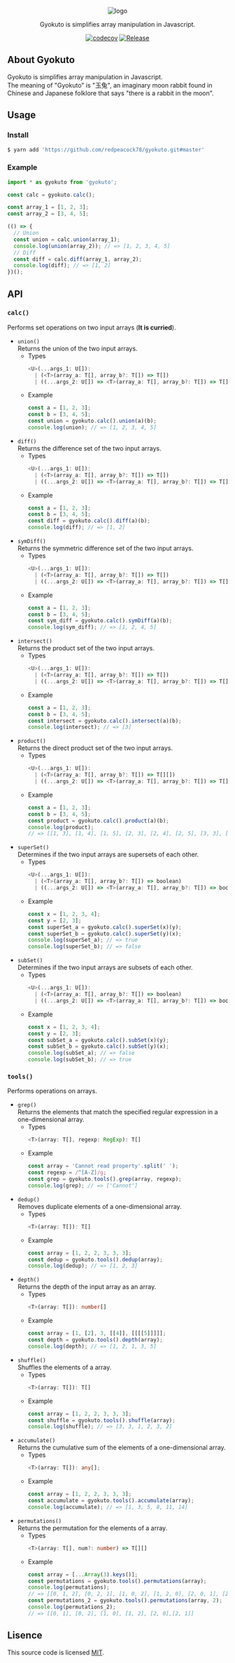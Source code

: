 <div align="center">

  ![logo](https://raw.githubusercontent.com/redpeacock78/gyokuto/master/docs/logo.svg)   

</div>
<p align="center">
  Gyokuto is simplifies array manipulation in Javascript.
</p>
<div align="center">

[![codecov](https://codecov.io/gh/redpeacock78/gyokuto/branch/refs/tags/v1.3.2/graph/badge.svg?token=O4SF1X4AM5)](https://codecov.io/gh/redpeacock78/gyokuto) [![Release](https://github.com/redpeacock78/gyokuto/actions/workflows/release.yml/badge.svg)](https://github.com/redpeacock78/gyokuto/actions/workflows/release.yml)

</div>

## About Gyokuto
Gyokuto is simplifies array manipulation in Javascript.  
The meaning of "Gyokuto" is "玉兔", an imaginary moon rabbit found in Chinese and Japanese folklore that says "there is a rabbit in the moon".  

## Usage
### Install
```bash
$ yarn add 'https://github.com/redpeacock78/gyokuto.git#master'
```
### Example
```javascript
import * as gyokuto from 'gyokuto';

const calc = gyokuto.calc();

const array_1 = [1, 2, 3];
const array_2 = [3, 4, 5];

(() => {
  // Union
  const union = calc.union(array_1);
  console.log(union(array_2)); // => [1, 2, 3, 4, 5]
  // Diff
  const diff = calc.diff(array_1, array_2);
  console.log(diff); // => [1, 2]
})();
```

## API
### `calc()`
Performs set operations on two input arrays (**It is curried**).
- `union()`  
  Returns the union of the two input arrays.
  - Types
    ```typescript
    <U>(...args_1: U[]):
      | (<T>(array_a: T[], array_b?: T[]) => T[])
      | ((...args_2: U[]) => <T>(array_a: T[], array_b?: T[]) => T[]);
    ```
  - Example
    ```javascript
    const a = [1, 2, 3];
    const b = [3, 4, 5];
    const union = gyokuto.calc().union(a)(b);
    console.log(union); // => [1, 2, 3, 4, 5]
    ```
- `diff()`  
  Returns the difference set of the two input arrays.
  - Types
    ```typescript
    <U>(...args_1: U[]):
      | (<T>(array_a: T[], array_b?: T[]) => T[])
      | ((...args_2: U[]) => <T>(array_a: T[], array_b?: T[]) => T[]);
    ```
  - Example
    ```javascript
    const a = [1, 2, 3];
    const b = [3, 4, 5];
    const diff = gyokuto.calc().diff(a)(b);
    console.log(diff); // => [1, 2]
    ```
- `symDiff()`  
  Returns the symmetric difference set of the two input arrays.
  - Types
    ```typescript
    <U>(...args_1: U[]):
      | (<T>(array_a: T[], array_b?: T[]) => T[])
      | ((...args_2: U[]) => <T>(array_a: T[], array_b?: T[]) => T[]);
    ```
  - Example
    ```javascript
    const a = [1, 2, 3];
    const b = [3, 4, 5];
    const sym_diff = gyokuto.calc().symDiff(a)(b);
    console.log(sym_diff); // => [1, 2, 4, 5]
    ```
- `intersect()`  
  Returns the product set of the two input arrays.
  - Types
    ```typescript
    <U>(...args_1: U[]):
      | (<T>(array_a: T[], array_b?: T[]) => T[])
      | ((...args_2: U[]) => <T>(array_a: T[], array_b?: T[]) => T[]);
    ```
  - Example
    ```javascript
    const a = [1, 2, 3];
    const b = [3, 4, 5];
    const intersect = gyokuto.calc().intersect(a)(b);
    console.log(intersect); // => [3]
    ```
- `product()`  
  Returns the direct product set of the two input arrays.
  - Types
    ```typescript
    <U>(...args_1: U[]):
      | (<T>(array_a: T[], array_b?: T[]) => T[][])
      | ((...args_2: U[]) => <T>(array_a: T[], array_b?: T[]) => T[][]);
    ```
  - Example
    ```javascript
    const a = [1, 2, 3];
    const b = [3, 4, 5];
    const product = gyokuto.calc().product(a)(b);
    console.log(product); 
    // => [[1, 3], [1, 4], [1, 5], [2, 3], [2, 4], [2, 5], [3, 3], [3, 4], [3, 5]]
    ```
- `superSet()`  
  Determines if the two input arrays are supersets of each other.
  - Types
    ```typescript
    <U>(...args_1: U[]):
      | (<T>(array_a: T[], array_b?: T[]) => boolean)
      | ((...args_2: U[]) => <T>(array_a: T[], array_b?: T[]) => boolean);
    ```
  - Example
    ```javascript
    const x = [1, 2, 3, 4];
    const y = [2, 3];
    const superSet_a = gyokuto.calc().superSet(x)(y);
    const superSet_b = gyokuto.calc().superSet(y)(x);
    console.log(superSet_a); // => true
    console.log(superSet_b); // => false
    ```
- `subSet()`  
  Determines if the two input arrays are subsets of each other.
  - Types
    ```typescript
    <U>(...args_1: U[]):
      | (<T>(array_a: T[], array_b?: T[]) => boolean)
      | ((...args_2: U[]) => <T>(array_a: T[], array_b?: T[]) => boolean);
    ```
  - Example
    ```javascript
    const x = [1, 2, 3, 4];
    const y = [2, 3];
    const subSet_a = gyokuto.calc().subSet(x)(y);
    const subSet_b = gyokuto.calc().subSet(y)(x);
    console.log(subSet_a); // => false
    console.log(subSet_b); // => true
    ```
### `tools()`
Performs operations on arrays.
- `grep()`  
  Returns the elements that match the specified regular expression in a one-dimensional array.
  - Types
    ```typescript
    <T>(array: T[], regexp: RegExp): T[]
    ```
  - Example
    ```javascript
    const array = 'Cannot read property'.split(' ');
    const regexp = /^[A-Z]/g;
    const grep = gyokuto.tools().grep(array, regexp);
    console.log(grep); // => ['Cannot']
    ```
- `dedup()`  
  Removes duplicate elements of a one-dimensional array.
  - Types
    ```typescript
    <T>(array: T[]): T[]
    ```
  - Example
    ```javascript
    const array = [1, 2, 2, 3, 3, 3];
    const dedup = gyokuto.tools().dedup(array);
    console.log(dedup); // => [1, 2, 3]
    ```
- `depth()`  
  Returns the depth of the input array as an array.
  - Types
    ```typescript
    <T>(array: T[]): number[]
    ```
  - Example
    ```javascript
    const array = [1, [2], 3, [[4]], [[[[5]]]]];
    const depth = gyokuto.tools().depth(array);
    console.log(depth); // => [1, 2, 1, 3, 5]
    ```
- `shuffle()`  
  Shuffles the elements of a array.
  - Types
    ```typescript
    <T>(array: T[]): T[]
    ```
  - Example
    ```javascript
    const array = [1, 2, 2, 3, 3, 3];
    const shuffle = gyokuto.tools().shuffle(array);
    console.log(shuffle); // => [3, 3, 1, 2, 3, 2]
    ```
- `accumulate()`  
  Returns the cumulative sum of the elements of a one-dimensional array.
  - Types
    ```typescript
    <T>(array: T[]): any[];
    ```
  - Example
    ```javascript
    const array = [1, 2, 2, 3, 3, 3];
    const accumulate = gyokuto.tools().accumulate(array);
    console.log(accumulate); // => [1, 3, 5, 8, 11, 14]
    ```
- `permutations()`  
  Returns the permutation for the elements of a array.
  - Types
    ```typescript
    <T>(array: T[], num?: number) => T[][]
    ```
  - Example
    ```javascript
    const array = [...Array(3).keys()];
    const permutations = gyokuto.tools().permutations(array);
    console.log(permutations);
    // => [[0, 1, 2], [0, 2, 1], [1, 0, 2], [1, 2, 0], [2, 0, 1], [2, 1, 0]]
    const permutations_2 = gyokuto.tools().permutations(array, 2);
    console.log(permutations_2);
    // => [[0, 1], [0, 2], [1, 0], [1, 2], [2, 0],[2, 1]]
    ```

Lisence
---
This source code is licensed [MIT](https://github.com/redpeacock78/gyokuto/blob/master/LICENSE).
